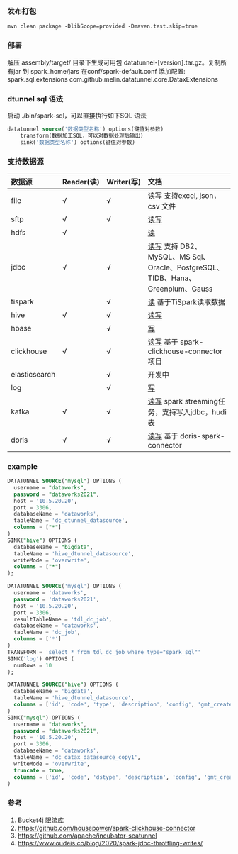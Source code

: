 ### 发布打包
```
mvn clean package -DlibScope=provided -Dmaven.test.skip=true
```

### 部署

解压 assembly/target/ 目录下生成可用包 datatunnel-[version].tar.gz。复制所有jar 到 spark_home/jars 
在conf/spark-default.conf 添加配置: spark.sql.extensions com.github.melin.datatunnel.core.DataxExtensions

### dtunnel sql 语法

启动 ./bin/spark-sql，可以直接执行如下SQL 语法

```sql
datatunnel source('数据类型名称') options(键值对参数) 
    transform(数据加工SQL，可以对数据处理后输出)
    sink('数据类型名称') options(键值对参数)
```

### 支持数据源

| 数据源           | Reader(读) | Writer(写)    | 文档                                                                                   |
|:--------------|:----------| :------      |:-------------------------------------------------------------------------------------|
| file          | √         | √            | [读写](doc/file.md) 支持excel, json，csv 文件                                               |
| sftp          | √         | √            | [读写](doc/sftp.md)                                                                    |
| hdfs          | √         |              | [读](doc/hdfs.md)                                                                     |
| jdbc          | √         | √            | [读写](doc/tispark.md) 支持 DB2、MySQL、MS Sql、Oracle、PostgreSQL、TIDB、Hana、Greenplum、Gauss |
| tispark       |           | √            | [读](doc/tispark.md) 基于TiSpark读取数据                                                    |
| hive          | √         | √            | [读写](doc/hive.md)                                                                    |
| hbase         |           | √            | [写](doc/hbase.md)                                                                    |
| clickhouse    | √         | √            | [读写](doc/clickhouse.md) 基于 spark-clickhouse-connector 项目                             |
| elasticsearch |           | √            | 开发中                                                                                  |
| log           |           | √            | [写](doc/log.md)                                                                      |
| kafka         | √         | √            | [读写](doc/kafka.md) spark streaming任务，支持写入jdbc，hudi表                                  |
| doris         | √         | √            | [读写](doc/doris.md) 基于 doris-spark-connector                                          |

### example
```sql
DATATUNNEL SOURCE("mysql") OPTIONS (
  username = "dataworks",
  password = "dataworks2021",
  host = '10.5.20.20',
  port = 3306,
  databaseName = 'dataworks',
  tableName = 'dc_dtunnel_datasource',
  columns = ["*"]
)
SINK("hive") OPTIONS (
  databaseName = "bigdata",
  tableName = 'hive_dtunnel_datasource',
  writeMode = 'overwrite',
  columns = ["*"]
);

DATATUNNEL SOURCE('mysql') OPTIONS (
  username = 'dataworks',
  password = 'dataworks2021',
  host = '10.5.20.20',
  port = 3306,
  resultTableName = 'tdl_dc_job',
  databaseName = 'dataworks',
  tableName = 'dc_job',
  columns = ['*']
)
TRANSFORM = 'select * from tdl_dc_job where type="spark_sql"'
SINK('log') OPTIONS (
  numRows = 10
);

DATATUNNEL SOURCE("hive") OPTIONS (
  databaseName = 'bigdata',
  tableName = 'hive_dtunnel_datasource',
  columns = ['id', 'code', 'type', 'description', 'config', 'gmt_created', 'gmt_modified', 'creater', 'modifier']
)
SINK("mysql") OPTIONS (
  username = "dataworks",
  password = "dataworks2021",
  host = '10.5.20.20',
  port = 3306,
  databaseName = 'dataworks',
  tableName = 'dc_datax_datasource_copy1',
  writeMode = 'overwrite',
  truncate = true,
  columns = ['id', 'code', 'dstype', 'description', 'config', 'gmt_created', 'gmt_modified', 'creater', 'modifier']
)
```

### 参考

1. [Bucket4j 限流库](https://github.com/vladimir-bukhtoyarov/bucket4j)
2. https://github.com/housepower/spark-clickhouse-connector
3. https://github.com/apache/incubator-seatunnel
4. https://www.oudeis.co/blog/2020/spark-jdbc-throttling-writes/
